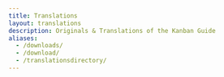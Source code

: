 ```yaml
---
title: Translations
layout: translations
description: Originals & Translations of the Kanban Guide
aliases:
  - /downloads/
  - /download/
  - /translationsdirectory/
---
```

